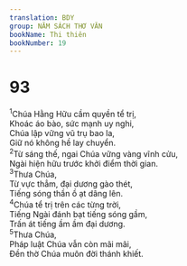 ```yaml
---
translation: BDY
group: NĂM SÁCH THƠ VĂN
bookName: Thi thiên 
bookNumber: 19
---
```


<div class="title"><h1>93</h1></div>
<span class="verse thi_93_1"><sup>1</sup>Chúa Hằng Hữu cầm quyền tể trị,<br/>Khoác áo bào, sức mạnh uy nghi,<br/>Chúa lập vững vũ trụ bao la,<br/>Giữ nó không hề lay chuyển.<br/></span>
<span class="verse thi_93_2"><sup>2</sup>Từ sáng thế, ngai Chúa vững vàng vĩnh cửu,<br/>Ngài hiện hữu trước khởi điểm thời gian.<br/></span>
<span class="verse thi_93_3"><sup>3</sup>Thưa Chúa,<br/>Từ vực thẳm, đại dương gào thét,<br/>Tiếng sóng thần ồ ạt dâng lên.<br/></span>
<span class="verse thi_93_4"><sup>4</sup>Chúa tể trị trên các từng trời,<br/>Tiếng Ngài đánh bạt tiếng sóng gầm,<br/>Trấn át tiếng ầm ầm đại dương.<br/></span>
<span class="verse thi_93_5"><sup>5</sup>Thưa Chúa,<br/>Pháp luật Chúa vẫn còn mãi mãi,<br/>Đền thờ Chúa muôn đời thánh khiết.</span>
